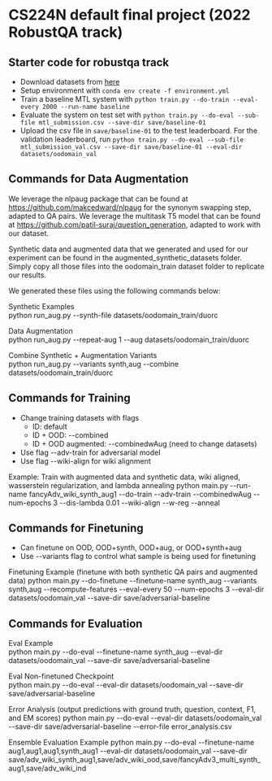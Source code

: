 # CS224N default final project (2022 RobustQA track)

## Starter code for robustqa track
- Download datasets from [here](https://drive.google.com/file/d/1Fv2d30hY-2niU7t61ktnMsi_HUXS6-Qx/view?usp=sharing)
- Setup environment with `conda env create -f environment.yml`
- Train a baseline MTL system with `python train.py --do-train --eval-every 2000 --run-name baseline`
- Evaluate the system on test set with `python train.py --do-eval --sub-file mtl_submission.csv --save-dir save/baseline-01`
- Upload the csv file in `save/baseline-01` to the test leaderboard. For the validation leaderboard, run `python train.py --do-eval --sub-file mtl_submission_val.csv --save-dir save/baseline-01 --eval-dir datasets/oodomain_val`

## Commands for Data Augmentation

We leverage the nlpaug package that can be found at https://github.com/makcedward/nlpaug for the synonym swapping step, adapted to QA pairs.
We leverage the multitask T5 model that can be found at https://github.com/patil-suraj/question_generation, adapted to work with our dataset.

Synthetic data and augmented data that we generated and used for our experiment can be found in the augmented_synthetic_datasets folder. Simply copy all those files into the oodomain_train dataset folder to replicate our results.

We generated these files using the following commands below:

Synthetic Examples  
python run_aug.py --synth-file datasets/oodomain_train/duorc  
  
Data Augmentation  
python run_aug.py --repeat-aug 1 --aug datasets/oodomain_train/duorc  
  
Combine Synthetic + Augmentation Variants  
python run_aug.py --variants synth,aug --combine datasets/oodomain_train/duorc  
  
## Commands for Training
* Change training datasets with flags  
  * ID: default  
  * ID + OOD: --combined  
  * ID + OOD augmented: --combinedwAug (need to change datasets)  
* Use flag --adv-train for adversarial model  
* Use flag --wiki-align for wiki alignment  

Example: Train with augmented data and synthetic data, wiki aligned, wasserstein regularization, and lambda annealing
python main.py --run-name fancyAdv_wiki_synth_aug1 --do-train --adv-train --combinedwAug --num-epochs 3 --dis-lambda 0.01 --wiki-align --w-reg --anneal

## Commands for Finetuning
* Can finetune on OOD, OOD+synth, OOD+aug, or OOD+synth+aug  
* Use --variants flag to control what sample is being used for finetuning  

Finetuning Example (finetune with both synthetic QA pairs and augmented data)
python main.py --do-finetune --finetune-name synth_aug --variants synth,aug --recompute-features --eval-every 50 --num-epochs 3 --eval-dir datasets/oodomain_val --save-dir save/adversarial-baseline  

## Commands for Evaluation
Eval Example  
python main.py --do-eval --finetune-name synth_aug --eval-dir datasets/oodomain_val --save-dir save/adversarial-baseline  

Eval Non-finetuned Checkpoint  
python main.py --do-eval --eval-dir datasets/oodomain_val --save-dir save/adversarial-baseline 

Error Analysis (output predictions with ground truth, question, context, F1, and EM scores)
python main.py --do-eval --eval-dir datasets/oodomain_val --save-dir save/adversarial-baseline --error-file error_analysis.csv

Ensemble Evaluation Example
python main.py --do-eval --finetune-name aug1,aug1,aug1,synth_aug1 --eval-dir datasets/oodomain_val --save-dir save/adv_wiki_synth_aug1,save/adv_wiki_ood,save/fancyAdv3_multi_synth_aug1,save/adv_wiki_ind
